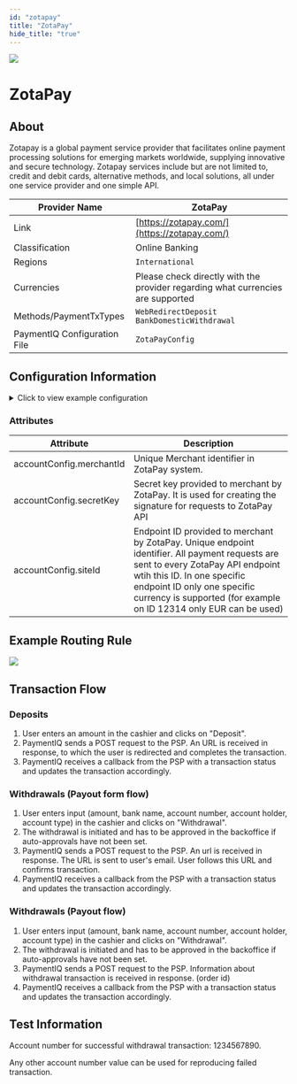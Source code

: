 ```yaml
--- 
id: "zotapay" 
title: "ZotaPay"
hide_title: "true"
---
```

 
![](/img/providers/logos/zotapay.png)

# ZotaPay

## About
Zotapay is a global payment service provider that facilitates online payment processing solutions for emerging markets worldwide, supplying innovative and secure technology. 
Zotapay services include but are not limited to, credit and debit cards, alternative methods, and local solutions, all under one service provider and one simple API.

| Provider Name                | ZotaPay                                                                         |
|------------------------------|---------------------------------------------------------------------------------|
| Link                         | [https://zotapay.com/](https://zotapay.com/)                                    |
| Classification               | Online Banking                                                                  |
| Regions                      | `International`                                                                 |
| Currencies                   | Please check directly with the provider regarding what currencies are supported |
| Methods/PaymentTxTypes       | `WebRedirectDeposit` <br/> `BankDomesticWithdrawal`                             |
| PaymentIQ Configuration File | `ZotaPayConfig`                                                                 |

## Configuration Information

<details>
<summary>Click to view example configuration</summary>
<br/>

```xml
<com.devcode.paymentiq.integration.zotapay.ZotaPayConfig>
    <enabled>true</enabled>
    <accounts>
        <entry>
            <string>ZOTAPAY</string>
            <account>
                <merchantId>??</merchantId>
                <secretKey>??</secretKey>
                <siteId>??</siteId>
                <supportedCurrencies>??</supportedCurrencies>
            </account>
        </entry>
    </accounts>
    <testMode>true</testMode>
    <defaultDescriptor>DevCode payment</defaultDescriptor>
</com.devcode.paymentiq.integration.zotapay.ZotaPayConfig>
```

</details>

### Attributes

| Attribute                | Description                                                                                                                                                                                                                                                           |
|--------------------------|-----------------------------------------------------------------------------------------------------------------------------------------------------------------------------------------------------------------------------------------------------------------------|
| accountConfig.merchantId | Unique Merchant identifier in ZotaPay system.                                                                                                                                                                                                                         |
| accountConfig.secretKey  | Secret key provided to merchant by ZotaPay. It is used for creating the signature for requests to ZotaPay API                                                                                                                                                         |
| accountConfig.siteId     | Endpoint ID provided to merchant by ZotaPay. Unique endpoint identifier. All payment requests are sent to every ZotaPay API endpoint wtih this ID. In one specific endpoint ID only one specific currency is supported (for example on ID 12314 only EUR can be used) |

## Example Routing Rule

![](/img/providers/routing/zotapay.png)

## Transaction Flow

### Deposits
1. User enters an amount in the cashier and clicks on "Deposit".
2. PaymentIQ sends a POST request to the PSP. An URL is received in response, to which the user is redirected
   and completes the transaction.
3. PaymentIQ receives a callback from the PSP with a transaction status and updates the transaction accordingly.

### Withdrawals (Payout form flow)
1. User enters input (amount, bank name, account number, account holder, account type) in the cashier and clicks on "Withdrawal".
2. The withdrawal is initiated and has to be approved in the backoffice if auto-approvals have not been set.
3. PaymentIQ sends a POST request to the PSP. An url is received in response. The URL is sent to user's email. User follows this URL and confirms transaction.
4. PaymentIQ receives a callback from the PSP with a transaction status and updates the transaction accordingly.

### Withdrawals (Payout flow)
1. User enters input (amount, bank name, account number, account holder, account type) in the cashier and clicks on "Withdrawal".
2. The withdrawal is initiated and has to be approved in the backoffice if auto-approvals have not been set.
3. PaymentIQ sends a POST request to the PSP. Information about withdrawal transaction is received in response. (order id) 
4. PaymentIQ receives a callback from the PSP with a transaction status and updates the transaction accordingly.

## Test Information
Account number for successful withdrawal transaction: 1234567890.

Any other account number value can be used for reproducing failed transaction.

